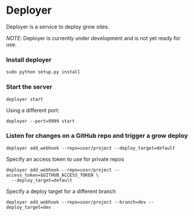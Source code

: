 # Deployer

Deployer is a service to deploy grow sites.

*NOTE*: Deployer is currently under development and is not yet ready for use.


### Install deployer

```
sudo python setup.py install
```


### Start the server

```
deployer start
```

Using a different port:

```
deployer --port=9999 start
```

### Listen for changes on a GitHub repo and trigger a grow deploy

```
deployer add_webhook --repo=user/project --deploy_target=default
```

Specify an access token to use for private repos

```
deployer add_webhook --repo=user/project --access_token=$GITHUB_ACCESS_TOKEN \
  --deploy_target=default
```

Specify a deploy target for a different branch

```
deployer add_webhook --repo=user/project --branch=dev --deploy_target=dev
```
